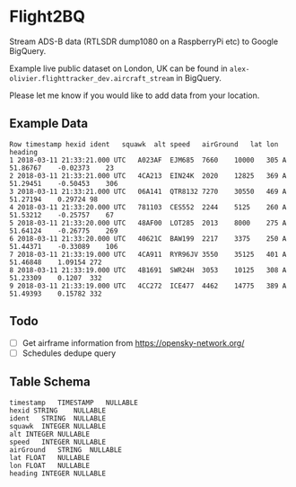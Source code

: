# Flight2BQ
Stream ADS-B data (RTLSDR dump1080 on a RaspberryPi etc) to Google BigQuery.

Example live public dataset on London, UK can be found in `alex-olivier.flighttracker_dev.aircraft_stream` in BigQuery.

Please let me know if you would like to add data from your location.

## Example Data
```
Row timestamp hexid ident	squawk	alt	speed	airGround	lat	lon	heading	 
1 2018-03-11 21:33:21.000 UTC	A023AF	EJM685	7660	10000	305	A	51.86767	-0.02373	23	 
2 2018-03-11 21:33:21.000 UTC	4CA213	EIN24K	2020	12825	369	A	51.29451	-0.50453	306	 
3 2018-03-11 21:33:21.000 UTC	06A141	QTR8132	7270	30550	469	A	51.27194	0.29724	98	 
4 2018-03-11 21:33:20.000 UTC	781103	CES552	2244	5125	260	A	51.53212	-0.25757	67	 
5 2018-03-11 21:33:20.000 UTC	48AF00	LOT285	2013	8000	275	A	51.64124	-0.26775	269	 
6 2018-03-11 21:33:20.000 UTC	40621C	BAW199	2217	3375	250	A	51.44371	-0.33089	106	 
7 2018-03-11 21:33:19.000 UTC	4CA911	RYR96JV	3550	35125	401	A	51.46848	1.09154	272	 
8 2018-03-11 21:33:19.000 UTC	4B1691	SWR24H	3053	10125	308	A	51.23309	0.1207	332	 
9 2018-03-11 21:33:19.000 UTC	4CC272	ICE477	4462	14775	389	A	51.49393	0.15782	332	
```

## Todo
- [ ] Get airframe information from https://opensky-network.org/
- [ ] Schedules dedupe query

## Table Schema
```
timestamp	TIMESTAMP	NULLABLE	
hexid STRING	NULLABLE	
ident	STRING	NULLABLE	
squawk	INTEGER	NULLABLE	
alt	INTEGER	NULLABLE	
speed	INTEGER	NULLABLE	
airGround	STRING	NULLABLE	
lat	FLOAT	NULLABLE	
lon	FLOAT	NULLABLE	
heading	INTEGER	NULLABLE	
```
